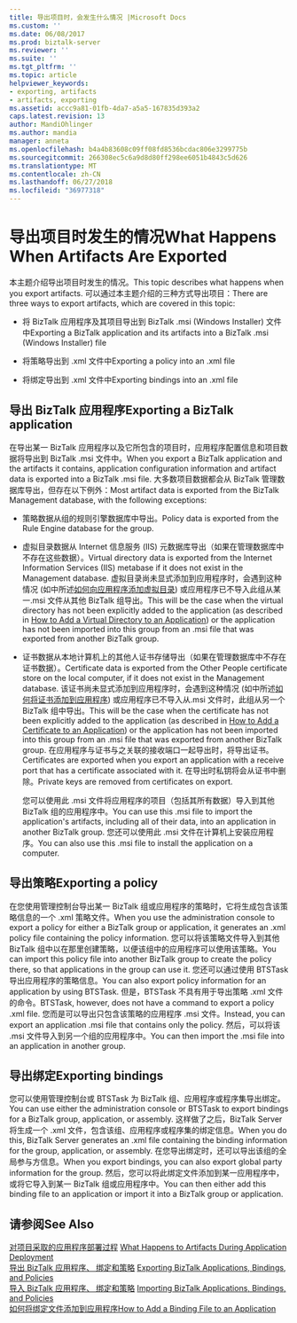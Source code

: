 ```yaml
---
title: 导出项目时，会发生什么情况 |Microsoft Docs
ms.custom: ''
ms.date: 06/08/2017
ms.prod: biztalk-server
ms.reviewer: ''
ms.suite: ''
ms.tgt_pltfrm: ''
ms.topic: article
helpviewer_keywords:
- exporting, artifacts
- artifacts, exporting
ms.assetid: accc9a81-01fb-4da7-a5a5-167835d393a2
caps.latest.revision: 13
author: MandiOhlinger
ms.author: mandia
manager: anneta
ms.openlocfilehash: b4a4b83608c09ff08fd8536bcdac806e3299775b
ms.sourcegitcommit: 266308ec5c6a9d8d80ff298ee6051b4843c5d626
ms.translationtype: MT
ms.contentlocale: zh-CN
ms.lasthandoff: 06/27/2018
ms.locfileid: "36977318"
---
```

# <a name="what-happens-when-artifacts-are-exported"></a><span data-ttu-id="548ef-102">导出项目时发生的情况</span><span class="sxs-lookup"><span data-stu-id="548ef-102">What Happens When Artifacts Are Exported</span></span>
<span data-ttu-id="548ef-103">本主题介绍导出项目时发生的情况。</span><span class="sxs-lookup"><span data-stu-id="548ef-103">This topic describes what happens when you export artifacts.</span></span> <span data-ttu-id="548ef-104">可以通过本主题介绍的三种方式导出项目：</span><span class="sxs-lookup"><span data-stu-id="548ef-104">There are three ways to export artifacts, which are covered in this topic:</span></span>  
  
-   <span data-ttu-id="548ef-105">将 BizTalk 应用程序及其项目导出到 BizTalk .msi (Windows Installer) 文件中</span><span class="sxs-lookup"><span data-stu-id="548ef-105">Exporting a BizTalk application and its artifacts into a BizTalk .msi (Windows Installer) file</span></span>  
  
-   <span data-ttu-id="548ef-106">将策略导出到 .xml 文件中</span><span class="sxs-lookup"><span data-stu-id="548ef-106">Exporting a policy into an .xml file</span></span>  
  
-   <span data-ttu-id="548ef-107">将绑定导出到 .xml 文件中</span><span class="sxs-lookup"><span data-stu-id="548ef-107">Exporting bindings into an .xml file</span></span>  
  
## <a name="exporting-a-biztalk-application"></a><span data-ttu-id="548ef-108">导出 BizTalk 应用程序</span><span class="sxs-lookup"><span data-stu-id="548ef-108">Exporting a BizTalk application</span></span>  
 <span data-ttu-id="548ef-109">在导出某一 BizTalk 应用程序以及它所包含的项目时，应用程序配置信息和项目数据将导出到 BizTalk .msi 文件中。</span><span class="sxs-lookup"><span data-stu-id="548ef-109">When you export a BizTalk application and the artifacts it contains, application configuration information and artifact data is exported into a BizTalk .msi file.</span></span> <span data-ttu-id="548ef-110">大多数项目数据都会从 BizTalk 管理数据库导出，但存在以下例外：</span><span class="sxs-lookup"><span data-stu-id="548ef-110">Most artifact data is exported from the BizTalk Management database, with the following exceptions:</span></span>  
  
- <span data-ttu-id="548ef-111">策略数据从组的规则引擎数据库中导出。</span><span class="sxs-lookup"><span data-stu-id="548ef-111">Policy data is exported from the Rule Engine database for the group.</span></span>  
  
- <span data-ttu-id="548ef-112">虚拟目录数据从 Internet 信息服务 (IIS) 元数据库导出（如果在管理数据库中不存在这些数据）。</span><span class="sxs-lookup"><span data-stu-id="548ef-112">Virtual directory data is exported from the Internet Information Services (IIS) metabase if it does not exist in the Management database.</span></span> <span data-ttu-id="548ef-113">虚拟目录尚未显式添加到应用程序时，会遇到这种情况 (如中所述[如何向应用程序添加虚拟目录](../core/how-to-add-a-virtual-directory-to-an-application.md)) 或应用程序已不导入此组从某一.msi 文件从其他 BizTalk 组导出。</span><span class="sxs-lookup"><span data-stu-id="548ef-113">This will be the case when the virtual directory has not been explicitly added to the application (as described in [How to Add a Virtual Directory to an Application](../core/how-to-add-a-virtual-directory-to-an-application.md)) or the application has not been imported into this group from an .msi file that was exported from another BizTalk group.</span></span>  
  
- <span data-ttu-id="548ef-114">证书数据从本地计算机上的其他人证书存储导出（如果在管理数据库中不存在证书数据）。</span><span class="sxs-lookup"><span data-stu-id="548ef-114">Certificate data is exported from the Other People certificate store on the local computer, if it does not exist in the Management database.</span></span> <span data-ttu-id="548ef-115">该证书尚未显式添加到应用程序时，会遇到这种情况 (如中所述[如何将证书添加到应用程序](../core/how-to-add-a-certificate-to-an-application.md)) 或应用程序已不导入从.msi 文件时，此组从另一个 BizTalk 组中导出。</span><span class="sxs-lookup"><span data-stu-id="548ef-115">This will be the case when the certificate has not been explicitly added to the application (as described in [How to Add a Certificate to an Application](../core/how-to-add-a-certificate-to-an-application.md)) or the application has not been imported into this group from an .msi file that was exported from another BizTalk group.</span></span> <span data-ttu-id="548ef-116">在应用程序与证书与之关联的接收端口一起导出时，将导出证书。</span><span class="sxs-lookup"><span data-stu-id="548ef-116">Certificates are exported when you export an application with a receive port that has a certificate associated with it.</span></span> <span data-ttu-id="548ef-117">在导出时私钥将会从证书中删除。</span><span class="sxs-lookup"><span data-stu-id="548ef-117">Private keys are removed from certificates on export.</span></span>  
  
  <span data-ttu-id="548ef-118">您可以使用此 .msi 文件将应用程序的项目（包括其所有数据）导入到其他 BizTalk 组的应用程序中。</span><span class="sxs-lookup"><span data-stu-id="548ef-118">You can use this .msi file to import the application's artifacts, including all of their data, into an application in another BizTalk group.</span></span> <span data-ttu-id="548ef-119">您还可以使用此 .msi 文件在计算机上安装应用程序。</span><span class="sxs-lookup"><span data-stu-id="548ef-119">You can also use this .msi file to install the application on a computer.</span></span>  
  
## <a name="exporting-a-policy"></a><span data-ttu-id="548ef-120">导出策略</span><span class="sxs-lookup"><span data-stu-id="548ef-120">Exporting a policy</span></span>  
 <span data-ttu-id="548ef-121">在您使用管理控制台导出某一 BizTalk 组或应用程序的策略时，它将生成包含该策略信息的一个 .xml 策略文件。</span><span class="sxs-lookup"><span data-stu-id="548ef-121">When you use the administration console to export a policy for either a BizTalk group or application, it generates an .xml policy file containing the policy information.</span></span> <span data-ttu-id="548ef-122">您可以将该策略文件导入到其他 BizTalk 组中以在那里创建策略，以便该组中的应用程序可以使用该策略。</span><span class="sxs-lookup"><span data-stu-id="548ef-122">You can import this policy file into another BizTalk group to create the policy there, so that applications in the group can use it.</span></span> <span data-ttu-id="548ef-123">您还可以通过使用 BTSTask 导出应用程序的策略信息。</span><span class="sxs-lookup"><span data-stu-id="548ef-123">You can also export policy information for an application by using BTSTask.</span></span> <span data-ttu-id="548ef-124">但是，BTSTask 不具有用于导出策略 .xml 文件的命令。</span><span class="sxs-lookup"><span data-stu-id="548ef-124">BTSTask, however, does not have a command to export a policy .xml file.</span></span> <span data-ttu-id="548ef-125">您而是可以导出只包含该策略的应用程序 .msi 文件。</span><span class="sxs-lookup"><span data-stu-id="548ef-125">Instead, you can export an application .msi file that contains only the policy.</span></span> <span data-ttu-id="548ef-126">然后，可以将该 .msi 文件导入到另一个组的应用程序中。</span><span class="sxs-lookup"><span data-stu-id="548ef-126">You can then import the .msi file into an application in another group.</span></span>  
  
## <a name="exporting-bindings"></a><span data-ttu-id="548ef-127">导出绑定</span><span class="sxs-lookup"><span data-stu-id="548ef-127">Exporting bindings</span></span>  
 <span data-ttu-id="548ef-128">您可以使用管理控制台或 BTSTask 为 BizTalk 组、应用程序或程序集导出绑定。</span><span class="sxs-lookup"><span data-stu-id="548ef-128">You can use either the administration console or BTSTask to export bindings for a BizTalk group, application, or assembly.</span></span> <span data-ttu-id="548ef-129">这样做了之后，BizTalk Server 将生成一个 .xml 文件，包含该组、应用程序或程序集的绑定信息。</span><span class="sxs-lookup"><span data-stu-id="548ef-129">When you do this, BizTalk Server generates an .xml file containing the binding information for the group, application, or assembly.</span></span> <span data-ttu-id="548ef-130">在您导出绑定时，还可以导出该组的全局参与方信息。</span><span class="sxs-lookup"><span data-stu-id="548ef-130">When you export bindings, you can also export global party information for the group.</span></span> <span data-ttu-id="548ef-131">然后，您可以将此绑定文件添加到某一应用程序中，或将它导入到某一 BizTalk 组或应用程序中。</span><span class="sxs-lookup"><span data-stu-id="548ef-131">You can then either add this binding file to an application or import it into a BizTalk group or application.</span></span>  
  
## <a name="see-also"></a><span data-ttu-id="548ef-132">请参阅</span><span class="sxs-lookup"><span data-stu-id="548ef-132">See Also</span></span>  
 <span data-ttu-id="548ef-133">[对项目采取的应用程序部署过程](../core/what-happens-to-artifacts-during-application-deployment.md) </span><span class="sxs-lookup"><span data-stu-id="548ef-133">[What Happens to Artifacts During Application Deployment](../core/what-happens-to-artifacts-during-application-deployment.md) </span></span>  
 <span data-ttu-id="548ef-134">[导出 BizTalk 应用程序、 绑定和策略](../core/exporting-biztalk-applications-bindings-and-policies.md) </span><span class="sxs-lookup"><span data-stu-id="548ef-134">[Exporting BizTalk Applications, Bindings, and Policies](../core/exporting-biztalk-applications-bindings-and-policies.md) </span></span>  
 <span data-ttu-id="548ef-135">[导入 BizTalk 应用程序、 绑定和策略](../core/importing-biztalk-applications-bindings-and-policies.md) </span><span class="sxs-lookup"><span data-stu-id="548ef-135">[Importing BizTalk Applications, Bindings, and Policies](../core/importing-biztalk-applications-bindings-and-policies.md) </span></span>  
 [<span data-ttu-id="548ef-136">如何将绑定文件添加到应用程序</span><span class="sxs-lookup"><span data-stu-id="548ef-136">How to Add a Binding File to an Application</span></span>](../core/how-to-add-a-binding-file-to-an-application2.md)